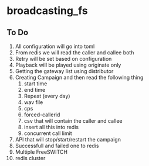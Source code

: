# broadcasting_fs

## To Do
1. All configuration will go into toml
2. From redis we will read the caller and callee both
3. Retry will be set based on configuration
4. Playback will be played using originate only
5. Getting the gateway list using distributor
6. Creating Campaign and then read the following thing
   1. start time
   2. end time
   3. Repeat (every day)
   4. wav file
   5. cps
   6. forced-callerid
   8. csv that will contain the caller and callee
   9. insert all this into redis
   10. concurrent call limit
7. API that will stop/start/restart the campaign
8. Successfull and failed one to redis
9. Multiple FreeSWITCH
10. redis cluster

   
